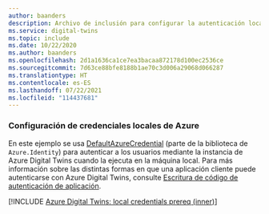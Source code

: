 ```yaml
---
author: baanders
description: Archivo de inclusión para configurar la autenticación local de DefaultAzureCredential en los ejemplos de Azure Digital Twins, con introducción
ms.service: digital-twins
ms.topic: include
ms.date: 10/22/2020
ms.author: baanders
ms.openlocfilehash: 2d1a1636ca1ce7ea3bacaa872178d100ec2536ce
ms.sourcegitcommit: 7d63ce88bfe8188b1ae70c3d006a29068d066287
ms.translationtype: HT
ms.contentlocale: es-ES
ms.lasthandoff: 07/22/2021
ms.locfileid: "114437681"
---
```

### <a name="set-up-local-azure-credentials"></a>Configuración de credenciales locales de Azure

En este ejemplo se usa [DefaultAzureCredential](/dotnet/api/azure.identity.defaultazurecredential?view=azure-dotnet&preserve-view=true) (parte de la biblioteca de `Azure.Identity`) para autenticar a los usuarios mediante la instancia de Azure Digital Twins cuando la ejecuta en la máquina local. Para más información sobre las distintas formas en que una aplicación cliente puede autenticarse con Azure Digital Twins, consulte [Escritura de código de autenticación de aplicación](../articles/digital-twins/how-to-authenticate-client.md).

[!INCLUDE [Azure Digital Twins: local credentials prereq (inner)](digital-twins-local-credentials-inner.md)]